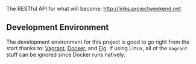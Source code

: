 The RESTful API for what will become: http://links.projectweekend.net

## Development Environment

The development environment for this project is good to go right from the start thanks to: [Vagrant](http://www.vagrantup.com/), [Docker](https://www.docker.com/), and [Fig](http://orchardup.github.io/fig/index.html). If using Linux, all of the `Vagrant` stuff can be ignored since Docker runs natively.

